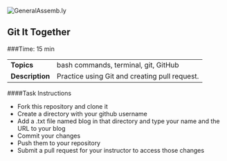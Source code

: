 ![GeneralAssemb.ly](http://studio.generalassemb.ly/GA_Slide_Assets/Exercise_icon_md.png)

## Git It Together


###Time: 15 min

| | |
| ------------- |:-------------|
| __Topics__ | bash commands, terminal, git, GitHub|
| __Description__| Practice using Git and creating pull request.|



####Task Instructions
- Fork this repository and clone it
- 	Create a directory with your github username
-	Add a .txt file named blog in that directory and type your name and the URL to your blog
-	Commit your changes
-	Push them to your repository
-	Submit a pull request for your instructor to access those changes

